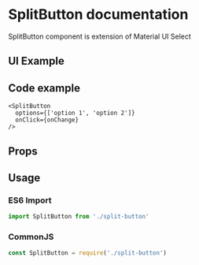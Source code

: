 # SplitButton documentation

SplitButton component is extension of Material UI Select
## UI Example

<!-- STORY -->

## Code example

```tsx
<SplitButton
  options={['option 1', 'option 2']}
  onClick={onChange}
/>
```
<!-- SOURCE -->

## Props

<!-- PROPS -->

## Usage

### ES6 Import
```js
import SplitButton from './split-button'
```

### CommonJS

```js
const SplitButton = require('./split-button')
